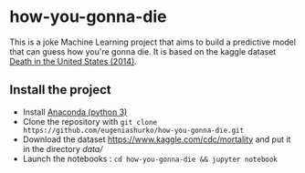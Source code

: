 # how-you-gonna-die
This is a joke Machine Learning project that aims to build a predictive model that can guess how you're gonna die. It is based on the kaggle dataset [Death in the United States (2014)](https://www.kaggle.com/cdc/mortality).

## Install the project
* Install [Anaconda (python 3)](https://www.continuum.io/downloads)
* Clone the repository with `git clone https://github.com/eugeniashurko/how-you-gonna-die.git`
* Download the dataset https://www.kaggle.com/cdc/mortality and put it in the directory *data/*
* Launch the notebooks : `cd how-you-gonna-die && jupyter notebook`
